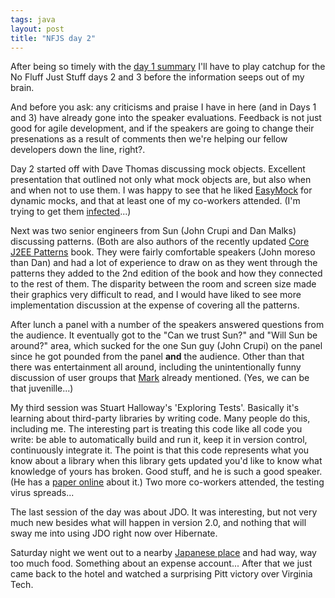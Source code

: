 ```yaml
---
tags: java
layout: post
title: "NFJS day 2"
---
```




After being so timely with the <a
href="/2003/11/07/first_day_of_nfjs.html">day 1
summary</a> I'll have to play catchup for the No Fluff Just Stuff days
2 and 3 before the information seeps out of my brain.

<p>And before you ask: any criticisms and praise I have in here (and
in Days 1 and 3) have already gone into the speaker
evaluations. Feedback is not just good for agile development, and if
the speakers are going to change their presenations as a result of
comments then we're helping our fellow developers down the line,
right?.</p>

<p>Day 2 started off with Dave Thomas discussing mock
objects. Excellent presentation that outlined not only what mock
objects are, but also when and when not to use them. I was happy to
see that he liked <a href="http://www.easymock.org/">EasyMock</a> for
dynamic mocks, and that at least one of my co-workers attended. (I'm
trying to get them <a
href="http://junit.sourceforge.net/doc/testinfected/testing.htm">infected</a>...)</p>

<p>Next was two senior engineers from Sun (John Crupi and Dan Malks)
discussing patterns. (Both are also authors of the recently updated <a
href="http://www.bookpool.com/.x/etwb9mrso4/sm/0131422464">Core J2EE
Patterns</a> book. They were fairly comfortable speakers (John moreso
than Dan) and had a lot of experience to draw on as they went through
the patterns they added to the 2nd edition of the book and how they
connected to the rest of them. The disparity between the room and
screen size made their graphics very difficult to read, and I would
have liked to see more implementation discussion at the expense of
covering all the patterns.</p>

<p>After lunch a panel with a number of the speakers answered
questions from the audience. It eventually got to the "Can we trust
Sun?" and "Will Sun be around?" area, which sucked for the one Sun guy
(John Crupi) on the panel since he got pounded from the panel
<b>and</b> the audience. Other than that there was entertainment all
around, including the unintentionally funny discussion of user groups
that <a href="http://mark.denovich.org/archives/000412.html">Mark</a>
already mentioned. (Yes, we can be that juvenille...)</p>

<p>My third session was Stuart Halloway's 'Exploring Tests'. Basically
it's learning about third-party libraries by writing code. Many people
do this, including me. The interesting part is treating this code like
all code you write: be able to automatically build and run it, keep it
in version control, continuously integrate it. The point is that this
code represents what you know about a library when this library gets
updated you'd like to know what knowledge of yours has broken. Good
stuff, and he is such a good speaker. (He has a <a
href="http://www.relevancellc.com/resources/xt.htm">paper online</a>
about it.) Two more co-workers attended, the testing virus
spreads...</p>

<p>The last session of the day was about JDO. It was interesting, but
not very much new besides what will happen in version 2.0, and nothing
that will sway me into using JDO right now over Hibernate.</p>

<p>Saturday night we went out to a nearby <a
href="http://www.washingtonian.com/dining/Profiles/MatubaAr.html">Japanese
place</a> and had way, way too much food. Something about an expense
account... After that we just came back to the hotel and watched a
surprising Pitt victory over Virginia Tech.</p>


